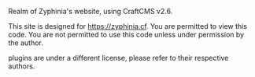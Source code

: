 
Realm of Zyphinia's website, using CraftCMS v2.6.

This site is designed for https://zyphinia.cf. You are permitted to view this code. You are not permitted to use this code unless under permission by the author.

plugins are under a different license, please refer to their respective authors.
